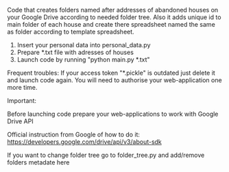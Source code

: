 Code that creates folders named after addresses of abandoned houses on your Google Drive according to needed folder tree. Also it adds unique id to main folder of each house and create there spreadsheet named the same as folder according to template spreadsheet.

1. Insert your personal data into personal_data.py
2. Prepare *.txt file with adresses of houses
3. Launch code by running "python main.py *.txt"


Frequent troubles:
If your access token "*.pickle" is outdated just delete it and launch code again. You will need to authorise your web-application one more time.

Important: 

Before launching code prepare your web-applications to work with Google Drive API

Official instruction from Google of how to do it: https://developers.google.com/drive/api/v3/about-sdk

If you want to change folder tree go to folder_tree.py and add/remove folders metadate here
